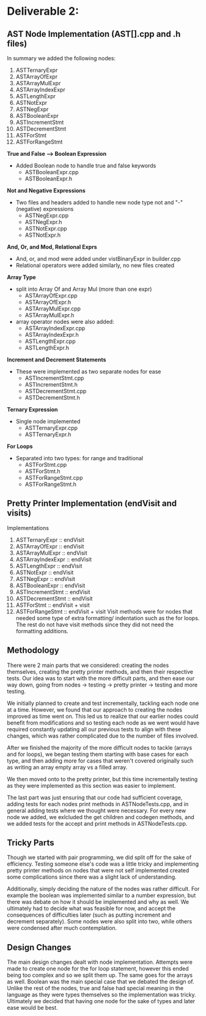 Deliverable 2:
=========

## AST Node Implementation (AST[].cpp and .h files)

In summary we added the following nodes:
1. ASTTernaryExpr
2. ASTArrayOfExpr
3. ASTArrayMulExpr
4. ASTArrayIndexExpr
5. ASTLengthExpr
6. ASTNotExpr
7. ASTNegExpr
8. ASTBooleanExpr
9. ASTIncrementStmt
10. ASTDecrementStmt
11. ASTForStmt
12. ASTForRangeStmt

**True and False --> Boolean Expression**
- Added Boolean node to handle true and false keywords
    - ASTBooleanExpr.cpp
    - ASTBooleanExpr.h

**Not and Negative Expressions**
- Two files and headers added to handle new node type not and "-" (negative) expressions
    - ASTNegExpr.cpp
    - ASTNegExpr.h
    - ASTNotExpr.cpp
    - ASTNotExpr.h

**And, Or, and Mod, Relational Exprs**
- And, or, and mod were added under vistBinaryExpr in builder.cpp
- Relational operators were added similarly, no new files created

**Array Type**
- split into Array Of and Array Mul (more than one expr)
    - ASTArrayOfExpr.cpp
    - ASTArrayOfExpr.h
    - ASTArrayMulExpr.cpp
    - ASTArrayMulExpr.h
- array operator nodes were also added:
    - ASTArrayIndexExpr.cpp
    - ASTArrayIndexExpr.h
    - ASTLengthExpr.cpp
    - ASTLengthExpr.h


**Increment and Decrement Statements**
- These were implemented as two separate nodes for ease
    - ASTIncrementStmt.cpp
    - ASTIncrementStmt.h
    - ASTDecrementStmt.cpp
    - ASTDecrementStmt.h

**Ternary Expression**
- Single node implemented
    - ASTTernaryExpr.cpp
    - ASTTernaryExpr.h

**For Loops**
- Separated into two types: for range and traditional 
    - ASTForStmt.cpp
    - ASTForStmt.h
    - ASTForRangeStmt.cpp
    - ASTForRangeStmt.h

## Pretty Printer Implementation (endVisit and visits)
Implementations 
1. ASTTernaryExpr :: endVisit
2. ASTArrayOfExpr :: endVisit
3. ASTArrayMulExpr :: endVisit
4. ASTArrayIndexExpr :: endVisit
5. ASTLengthExpr :: endVisit
6. ASTNotExpr :: endVisit
7. ASTNegExpr :: endVisit
8. ASTBooleanExpr :: endVisit
9. ASTIncrementStmt :: endVisit
10. ASTDecrementStmt :: endVisit
11. ASTForStmt :: endVisit + visit
12. ASTForRangeStmt :: endVisit + visit
Visit methods were for nodes that needed some type of extra formatting/ indentation such as the for loops. The rest do not have visit methods since they did not need the formatting additions.

## Methodology 
There were 2 main parts that we considered: creating the nodes themselves, creating the pretty printer methods, and then their respective tests. Our idea was to start with the more difficult parts, and then ease our way down, going from nodes -> testing -> pretty printer -> testing and more testing. 

We initially planned to create and test incrementally, tackling each node one at a time. However, we found that our approach to creating the nodes improved as time went on. This led us to realize that our earlier nodes could benefit from modifications and so testing each node as we went would have required constantly updating all our previous tests to align with these changes, which was rather complicated due to the number of files involved. 

After we finished the majority of the more difficult nodes to tackle (arrays and for loops), we began testing them starting with base cases for each type, and then adding more for cases that weren't covered originally such as writing an array empty array vs a filled array. 

We then moved onto to the pretty printer, but this time incrementally testing as they were implemented as this section was easier to implement.

The last part was just ensuring that our code had sufficient coverage, adding tests for each nodes print methods in ASTNodeTests.cpp, and in general adding tests where we thought were necessary. For every new node we added, we exlcluded the get children and codegen methods, and we added tests for the accept and print methods in ASTNodeTests.cpp.

## Tricky Parts
Though we started with pair programming, we did split off for the sake of efficiency. Testing someone else's code was a little tricky and implementing pretty printer methods on nodes that were not self implemented created some complications since there was a slight lack of understanding. 

Additionally, simply deciding the nature of the nodes was rather difficult. For example the boolean was implemented similar to a number expression, but there was debate on how it should be implemented and why as well. We ultimately had to decide what was feasible for now, and accept the consequences of difficulties later (such as putting increment and decrement separately). Some nodes were also split into two, while others were condensed after much contemplation.


## Design Changes
The main design changes dealt with node implementation. Attempts were made to create one node for the for loop statement, however this ended being too complex and so we split them up. The same goes for the arrays as well. Boolean was the main special case that we debated the design of. Unlike the rest of the nodes, true and false had special meaning in the language as they were types themselves so the implementation was tricky. Ultimately we decided that having one node for the sake of types and later ease would be best.